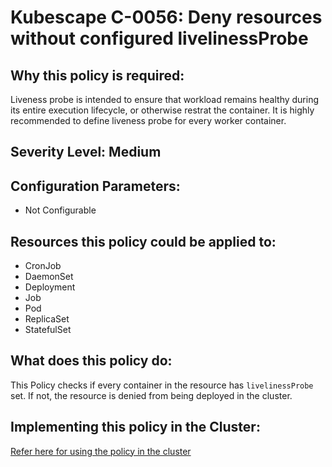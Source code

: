 # Kubescape C-0056: Deny resources without configured livelinessProbe

## Why this policy is required:
Liveness probe is intended to ensure that workload remains healthy during its entire execution lifecycle, or otherwise restrat the container. It is highly recommended to define liveness probe for every worker container. 

## Severity Level: Medium

## Configuration Parameters:
* Not Configurable

## Resources this policy could be applied to:
* CronJob
* DaemonSet
* Deployment
* Job
* Pod
* ReplicaSet
* StatefulSet

## What does this policy do:
This Policy checks if every container in the resource has `livelinessProbe` set. If not, the resource is denied from being deployed in the cluster.

## Implementing this policy in the Cluster:
[Refer here for using the policy in the cluster](https://github.com/kubescape/cel-admission-library#using-the-library)